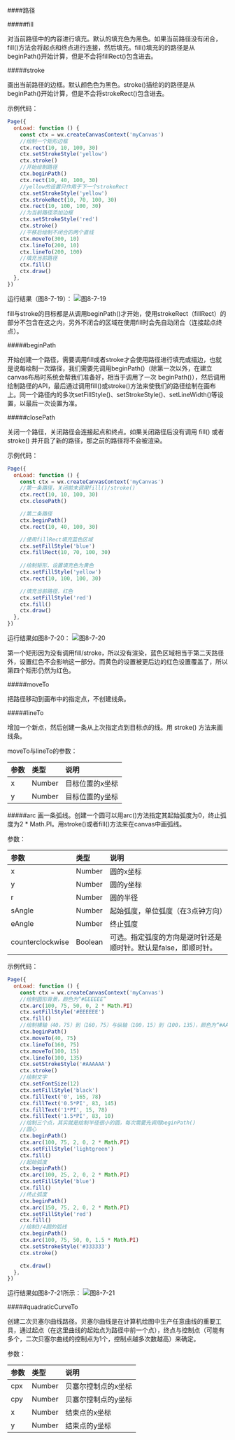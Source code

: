 ####路径

#####fill

对当前路径中的内容进行填充。默认的填充色为黑色。如果当前路径没有闭合，fill()方法会将起点和终点进行连接，然后填充。fill()填充的的路径是从beginPath()开始计算，但是不会将fillRect()包含进去。

#####stroke

画出当前路径的边框。默认颜色色为黑色。stroke()描绘的的路径是从beginPath()开始计算，但是不会将strokeRect()包含进去。

示例代码：

```js
Page({
  onLoad: function () {
    const ctx = wx.createCanvasContext('myCanvas')
    //绘制一个矩形边框
    ctx.rect(10, 10, 100, 30)
    ctx.setStrokeStyle('yellow')
    ctx.stroke()
    //开始绘制路径
    ctx.beginPath()
    ctx.rect(10, 40, 100, 30)
    //yellow的设置只作用于下一个strokeRect
    ctx.setStrokeStyle('yellow')
    ctx.strokeRect(10, 70, 100, 30)
    ctx.rect(10, 100, 100, 30)
    //为当前路径添加边框
    ctx.setStrokeStyle('red')
    ctx.stroke()
    //平移后绘制不闭合的两个直线
    ctx.moveTo(300, 10)
    ctx.lineTo(200, 10)
    ctx.lineTo(200, 100)
    //填充当前路径
    ctx.fill()
    ctx.draw()
  },
})
```
运行结果（图8-7-19）：
![](/assets/8-7-19.png)图8-7-19

fill与stroke的目标都是从调用beginPath()才开始，使用strokeRect（fillRect）的部分不包含在这之内，另外不闭合的区域在使用fill时会先自动闭合（连接起点终点）。

#####beginPath

开始创建一个路径，需要调用fill或者stroke才会使用路径进行填充或描边，也就是说每绘制一次路径，我们需要先调用beginPath()（除第一次以外，在建立canvas布局时系统会帮我们准备好，相当于调用了一次 beginPath()），然后调用绘制路径的API，最后通过调用fill()或stroke()方法来使我们的路径绘制在画布上。同一个路径内的多次setFillStyle()、setStrokeStyle()、setLineWidth()等设置，以最后一次设置为准。

#####closePath

关闭一个路径，关闭路径会连接起点和终点。如果关闭路径后没有调用 fill() 或者 stroke() 并开启了新的路径，那之前的路径将不会被渲染。

示例代码：

```js
Page({
  onLoad: function () {
    const ctx = wx.createCanvasContext('myCanvas')
    //第一条路径，关闭前未调用fill()/stroke()
    ctx.rect(10, 10, 100, 30)
    ctx.closePath()

    //第二条路径
    ctx.beginPath()
    ctx.rect(10, 40, 100, 30)

    //使用fillRect填充蓝色区域
    ctx.setFillStyle('blue')
    ctx.fillRect(10, 70, 100, 30)
    
    //绘制矩形，设置填充色为黄色
    ctx.setFillStyle('yellow')
    ctx.rect(10, 100, 100, 30)

    //填充当前路径，红色
    ctx.setFillStyle('red')
    ctx.fill()
    ctx.draw()
  },
})
```
运行结果如图8-7-20：
![](/assets/8-7-20.png)图8-7-20

第一个矩形因为没有调用fill/stroke，所以没有渲染，蓝色区域相当于第二天路径外，设置红色不会影响这一部分。而黄色的设置被更后边的红色设置覆盖了，所以第四个矩形仍然为红色。

#####moveTo

把路径移动到画布中的指定点，不创建线条。

#####lineTo

增加一个新点，然后创建一条从上次指定点到目标点的线。用 stroke() 方法来画线条。

moveTo与lineTo的参数：

|参数	|类型	|说明|
| :--- | :--- | :--- |
|x	|Number	|目标位置的x坐标|
|y	|Number	|目标位置的y坐标|

#####arc
画一条弧线。创建一个圆可以用arc()方法指定其起始弧度为0，终止弧度为2 * Math.PI。用stroke()或者fill()方法来在canvas中画弧线。

参数：

|参数	|类型	|说明|
| :--- | :--- | :--- |
|x	|Number	|圆的x坐标|
|y	|Number|	圆的y坐标|
|r	|Number|	圆的半径|
|sAngle	|Number	|起始弧度，单位弧度（在3点钟方向）|
|eAngle	|Number	|终止弧度|
|counterclockwise	|Boolean	|可选。指定弧度的方向是逆时针还是顺时针。默认是false，即顺时针。|

示例代码：
```js
Page({
  onLoad: function () {
    const ctx = wx.createCanvasContext('myCanvas')
    //绘制圆形背景，颜色为“#EEEEEE”
    ctx.arc(100, 75, 50, 0, 2 * Math.PI)
    ctx.setFillStyle('#EEEEEE')
    ctx.fill()
    //绘制横轴（40，75）到（160，75）与纵轴（100，15）到（100，135），颜色为“#AAAAAA”
    ctx.beginPath()
    ctx.moveTo(40, 75)
    ctx.lineTo(160, 75)
    ctx.moveTo(100, 15)
    ctx.lineTo(100, 135)
    ctx.setStrokeStyle('#AAAAAA')
    ctx.stroke()
    //绘制文字
    ctx.setFontSize(12)
    ctx.setFillStyle('black')
    ctx.fillText('0', 165, 78)
    ctx.fillText('0.5*PI', 83, 145)
    ctx.fillText('1*PI', 15, 78)
    ctx.fillText('1.5*PI', 83, 10)
    //绘制三个点，其实就是绘制半径很小的圆，每次需要先调用beginPath()
    //圆心
    ctx.beginPath()
    ctx.arc(100, 75, 2, 0, 2 * Math.PI)
    ctx.setFillStyle('lightgreen')
    ctx.fill()
    //起始弧度
    ctx.beginPath()
    ctx.arc(100, 25, 2, 0, 2 * Math.PI)
    ctx.setFillStyle('blue')
    ctx.fill()
    //终止弧度
    ctx.beginPath()
    ctx.arc(150, 75, 2, 0, 2 * Math.PI)
    ctx.setFillStyle('red')
    ctx.fill()
    //绘制3/4圆的弧线
    ctx.beginPath()
    ctx.arc(100, 75, 50, 0, 1.5 * Math.PI)
    ctx.setStrokeStyle('#333333')
    ctx.stroke()

    ctx.draw()
  },
})
```
运行结果如图8-7-21所示：
![](/assets/8-7-21.png)图8-7-21

#####quadraticCurveTo

创建二次贝塞尔曲线路径。贝塞尔曲线是在计算机绘图中生产任意曲线的重要工具，通过起点（在这里曲线的起始点为路径中前一个点），终点与控制点（可能有多个，二次贝塞尔曲线的控制点为1个，控制点越多次数越高）来确定。

参数：

|参数	|类型	|说明|
| :--- | :--- | :--- |
|cpx	|Number|	贝塞尔控制点的x坐标|
|cpy	|Number	|贝塞尔控制点的y坐标|
|x	|Number	|结束点的x坐标|
|y	|Number	|结束点的y坐标|

